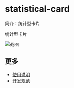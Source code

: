 # statistical-card

简介：统计型卡片

统计型卡片

![截图](https://img.alicdn.com/tfs/TB1MLLbilfH8KJjy1XbXXbLdXXa-1910-210.png)

## 更多

* [使用说明](http://gitlab.alibaba-inc.com/ice/notes/issues/830)
* [开发规范](http://gitlab.alibaba-inc.com/ice/notes/issues/830)
